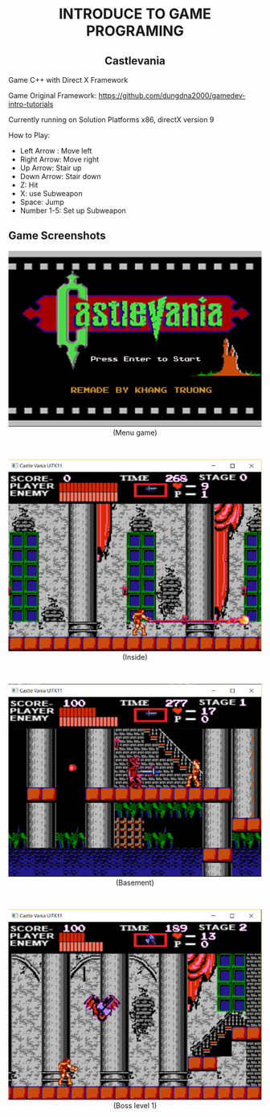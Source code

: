 <h1 align="center">INTRODUCE TO GAME PROGRAMING</h1>
<h2 align="center">Castlevania</h2>

Game C++ with Direct X Framework	 

Game Original Framework: https://github.com/dungdna2000/gamedev-intro-tutorials

Currently running on Solution Platforms x86,  directX version 9

How to Play:
   + Left Arrow : 		    Move left
   + Right Arrow: 		    Move right
   + Up Arrow: 		        Stair up
   + Down Arrow: 		      Stair down
   + Z: 			            Hit
   + X: 			            use Subweapon
   + Space: 			        Jump
   + Number 1-5:		      Set up Subweapon
   
<h2>Game Screenshots </h2>
 <p align="center"> 
 <img src="CastlevaniaGame/gamedata/Resources/Background/start_game.png">
   <br><span>(Menu game)</span>
 </p>
 <br>


 <p align="center"> 
 <img src="Screenshots/Inside.png">
   <br><span>(Inside)</span>
 </p>
 <br>
   
   
 <p align="center"> 
 <img src="Screenshots/basement.png">
  <br><span> (Basement)</span>
 </p>
 <br>
   
   
 <p align="center"> 
 <img src="Screenshots/bossArea.png">
  <br><span> (Boss level 1)</span>
 </p>
 <br>

